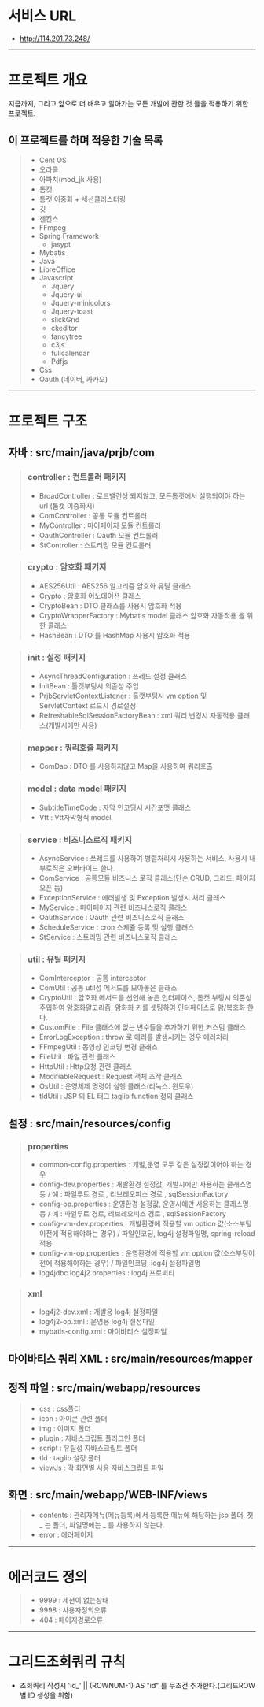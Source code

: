 # 서비스 URL
* http://114.201.73.248/

<hr/>

# 프로젝트 개요
지금까지, 그리고 앞으로 더 배우고 알아가는 모든 개발에 관한 것 들을 적용하기 위한 프로젝트.

## 이 프로젝트를 하며 적용한 기술 목록
> * Cent OS
> * 오라클
> * 아파치(mod_jk 사용)
> * 톰캣
> * 톰캣 이중화 + 세션클러스터링
> * 깃
> * 젠킨스
> * FFmpeg
> * Spring Framework
> 	* jasypt
> * Mybatis
> * Java
> * LibreOffice
> * Javascript
> 	* Jquery
> 	* Jquery-ui
> 	* Jquery-minicolors
> 	* Jquery-toast
> 	* slickGrid
> 	* ckeditor
> 	* fancytree
> 	* c3js
> 	* fullcalendar
> 	* Pdfjs
> * Css
> * Oauth (네이버, 카카오)

<hr/>

# 프로젝트 구조
## 자바 : src/main/java/prjb/com
> ### controller : 컨트롤러 패키지
> * BroadController : 로드밸런싱 되지않고, 모든톰캣에서 실행되어야 하는 url (톰캣 이중화시)
> * ComController : 공통 모듈 컨트롤러 
> * MyController : 마이페이지 모듈 컨트롤러
> * OauthController : Oauth 모듈 컨트롤러
> * StController : 스트리밍 모듈 컨트롤러

> ### crypto : 암호화 패키지
> * AES256Util : AES256 알고리즘 암호화 유틸 클래스
> * Crypto : 암호화 어노테이션 클래스
> * CryptoBean : DTO 클래스를 사용시 암호화 적용
> * CryptoWrapperFactory : Mybatis model 클래스 암호화 자동적용 을 위한 클래스
> * HashBean : DTO 를 HashMap 사용시 암호화 적용 

> ### init : 설정 패키지
> * AsyncThreadConfiguration : 쓰레드 설정 클래스
> * InitBean : 톨캣부팅시 의존성 주입
> * PrjbServletContextListener : 톨캣부팅시 vm option 및 ServletContext 로드시 경로설정
> * RefreshableSqlSessionFactoryBean : xml 쿼리 변경시 자동적용 클래스(개발시에만 사용)

> ### mapper : 쿼리호출 패키지
> * ComDao : DTO 를 사용하지않고 Map을 사용하여 쿼리호출 

> ### model : data model 패키지
> * SubtitleTimeCode : 자막 인코딩시 시간포맷 클래스
> * Vtt : Vtt자막형식 model

> ### service : 비즈니스로직 패키지
> * AsyncService : 쓰레드를 사용하여 병렬처리시 사용하는 서비스, 사용시 내부로직은 오버라이드 한다.
> * ComService : 공통모듈 비즈니스 로직 클래스(단순 CRUD, 그리드, 페이지 오픈 등)
> * ExceptionService : 에러발생 및 Exception 발생시 처리 클래스
> * MyService : 마이페이지 관련 비즈니스로직 클래스
> * OauthService : Oauth 관련 비즈니스로직 클래스
> * ScheduleService : cron 스케쥴 등록 및 실행 클래스
> * StService : 스트리밍 관련 비즈니스로직 클래스

> ### util : 유틸 패키지
> * ComInterceptor : 공통 interceptor
> * ComUtil : 공통 util성 메서드를 모아놓은 클래스
> * CryptoUtil : 암호화 메서드를 선언해 놓은 인터페이스, 톰캣 부팅시 의존성주입하여 암호화알고리즘, 암화화 키를 셋팅하여 인터페이스로 암/복호화 한다.
> * CustomFile : File 클래스에 없는 변수들을 추가하기 위한 커스텀 클래스
> * ErrorLogException : throw 로 에러를 발생시키는 경우 에러처리
> * FFmpegUtil : 동영상 인코딩 변경 클래스
> * FileUtil : 파일 관련 클래스
> * HttpUtil : Http요청 관련 클래스
> * ModifiableRequest : Request 객체 조작 클래스
> * OsUtil : 운영체제 명령어 실행 클래스(리눅스. 윈도우)
> * tldUtil : JSP 의 EL 태그 taglib function 정의 클래스

## 설정 : src/main/resources/config
> ### properties
> * common-config.properties : 개발,운영 모두 같은 설정값이어야 하는 경우
> * config-dev.properties : 개발환경 설정값, 개발시에만 사용하는 클래스명 등 / 예 : 파일루트 경로 , 리브레오피스 경로 , sqlSessionFactory
> * config-op.properties : 운영환경 설정값, 운영시에만 사용하는 클래스명 등 / 예 : 파일루트 경로, 리브레오피스 경로 , sqlSessionFactory
> * config-vm-dev.properties : 개발환경에 적용할 vm option 값(소스부팅이전에 적용해야하는 경우) / 파일인코딩, log4j 설정파일명, spring-reload 적용
> * config-vm-op.properties : 운영환경에 적용할 vm option 값(소스부팅이전에 적용해야하는 경우) / 파일인코딩, log4j 설정파일명
> * log4jdbc.log4j2.properties : log4j 프로퍼티

> ### xml
> * log4j2-dev.xml : 개발용 log4j 설정파일
> * log4j2-op.xml : 운영용 log4j 설정파일
> * mybatis-config.xml : 마이바티스 설정파일
		
## 마이바티스 쿼리 XML : src/main/resources/mapper
	
## 정적 파일 : src/main/webapp/resources
> * css : css폴더
> * icon : 아이콘 관련 폴더
> * img : 이미지 폴더
> * plugin : 자바스크립트 플러그인 폴더
> * script : 유틸성 자바스크립트 폴더
> * tld : taglib 설정 폴더
> * viewJs : 각 화면별 사용 자바스크립트 파일
	
## 화면 : src/main/webapp/WEB-INF/views
> * contents : 관리자메뉴(메뉴등록)에서 등록한 메뉴에 해당하는 jsp 폴더, 첫 _ 는 폴더, 파일명에는 _ 를 사용하지 않는다. 
> * error : 에러페이지

<hr/>

# 에러코드 정의
> * 9999 : 세션이 없는상태
> * 9998 : 사용자정의오류
> * 404 : 페이지경로오류

<hr/>

# 그리드조회쿼리 규칙
* 조회쿼리 작성시 'id_' || (ROWNUM-1) AS "id" 를 무조건 추가한다.(그리드ROW별 ID 생성을 위함)
